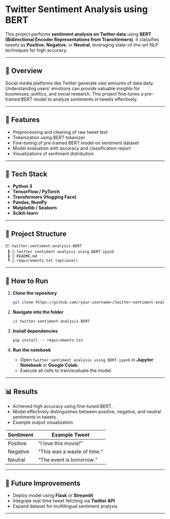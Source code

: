 # Twitter Sentiment Analysis using BERT

This project performs **sentiment analysis on Twitter data** using **BERT (Bidirectional Encoder Representations from Transformers)**. It classifies tweets as **Positive**, **Negative**, or **Neutral**, leveraging state-of-the-art NLP techniques for high accuracy.

---

## 📘 Overview

Social media platforms like Twitter generate vast amounts of data daily. Understanding users’ emotions can provide valuable insights for businesses, politics, and social research.
This project fine-tunes a pre-trained BERT model to analyze sentiments in tweets effectively.

---

## 🚀 Features

* Preprocessing and cleaning of raw tweet text
* Tokenization using BERT tokenizer
* Fine-tuning of pre-trained BERT model on sentiment dataset
* Model evaluation with accuracy and classification report
* Visualizations of sentiment distribution

---

## 🧠 Tech Stack

* **Python 3**
* **TensorFlow / PyTorch**
* **Transformers (Hugging Face)**
* **Pandas, NumPy**
* **Matplotlib / Seaborn**
* **Scikit-learn**

---

## 📁 Project Structure

```
📦 twitter-sentiment-analysis-BERT
 ┣ 📜 twitter sentiment analysis using BERT.ipynb
 ┣ 📜 README.md
 ┗ 📜 requirements.txt (optional)
```

---

## 🧩 How to Run

1. **Clone the repository**

   ```bash
   git clone https://github.com/<your-username>/twitter-sentiment-analysis-BERT.git
   ```
2. **Navigate into the folder**

   ```bash
   cd twitter-sentiment-analysis-BERT
   ```
3. **Install dependencies**

   ```bash
   pip install -r requirements.txt
   ```
4. **Run the notebook**

   * Open `twitter sentiment analysis using BERT.ipynb` in **Jupyter Notebook** or **Google Colab**.
   * Execute all cells to train/evaluate the model.

---

## 📊 Results

* Achieved high accuracy using fine-tuned BERT.
* Model effectively distinguishes between positive, negative, and neutral sentiments in tweets.
* Example output visualization:

| Sentiment | Example Tweet               |
| --------- | --------------------------- |
| Positive  | “I love this movie!”        |
| Negative  | “This was a waste of time.” |
| Neutral   | “The event is tomorrow.”    |

---

## 🧾 Future Improvements

* Deploy model using **Flask** or **Streamlit**
* Integrate real-time tweet fetching via **Twitter API**
* Expand dataset for multilingual sentiment analysis

---


